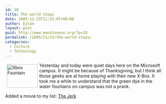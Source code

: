 ```yaml
---
id: 10
title: The world stops
date: 2005-11-23T11:23:07+00:00
author: Eitan
layout: post
guid: http://www.monotonous.org/?p=10
permalink: /2005/11/23/the-world-stops/
categories:
  - Culture
  - Technology
---
```

[<img src="http://static.flickr.com/29/66250084_2f99efc600_t.jpg" width="100" height="75" alt="Xbox Fountain" style="float:left;margin:5px;" />](http://www.flickr.com/photos/mostlypictures/66250084/ "Photo Sharing") Yesterday and today were quiet days here on the Microsoft campus. It might be because of Thanksgiving, but I think all those geeks are at home playing with their new X-Box. It took me a while to understand that the green dye in the water fountains on campus was not a prank.

Added a movie to my list: [The Jerk](http://imdb.com/title/tt0079367/)